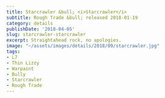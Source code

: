 ```yaml
---
title: Starcrawler &bull; <i>Starcrawler</i>
subtitle: Rough Trade &bull; released 2018-01-19
category: details
publishDate: '2018-04-05'
slug: starcrawler-starcrawler
excerpt: Straightahead rock, no apologies.
image: "~/assets/images/details/2018/09/starcrawler.jpg"
tags:
- L7
- Thin Lizzy
- Warpaint
- Bully
- Starcrawler
- Rough Trade
---
```


